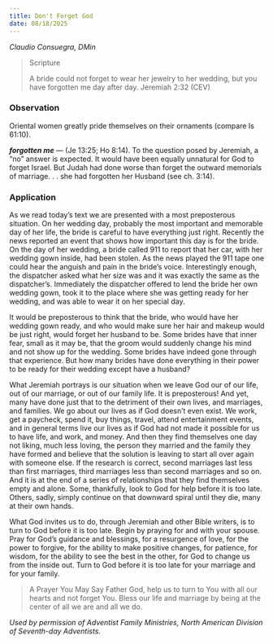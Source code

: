 ```yaml
---
title: Don't Forget God
date: 08/18/2025
---
```


_Claudio Consuegra, DMin_

> <p>Scripture</p>
> A bride could not forget to wear her jewelry to her wedding, but you have forgotten me day after day. Jeremiah 2:32 (CEV)

### Observation

Oriental women greatly pride themselves on their ornaments (compare Is 61:10).

_**forgotten me**_ — (Je 13:25; Ho 8:14). To the question posed by Jeremiah, a “no” answer is expected. It would have been equally unnatural for God to forget Israel. But Judah had done worse than forget the outward memorials of marriage. . . she had forgotten her Husband (see ch. 3:14).

### Application

As we read today’s text we are presented with a most preposterous situation. On her wedding day, probably the most important and memorable day of her life, the bride is careful to have everything just right. Recently the news reported an event that shows how important this day is for the bride. On the day of her wedding, a bride called 911 to report that her car, with her wedding gown inside, had been stolen. As the news played the 911 tape one could hear the anguish and pain in the bride’s voice. Interestingly enough, the dispatcher asked what her size was and it was exactly the same as the dispatcher’s. Immediately the dispatcher offered to lend the bride her own wedding gown, took it to the place where she was getting ready for her wedding, and was able to wear it on her special day.

It would be preposterous to think that the bride, who would have her wedding gown ready, and who would make sure her hair and makeup would be just right, would forget her husband to be. Some brides have that inner fear, small as it may be, that the groom would suddenly change his mind and not show up for the wedding. Some brides have indeed gone through that experience. But how many brides have done everything in their power to be ready for their wedding except have a husband?

What Jeremiah portrays is our situation when we leave God our of our life, out of our marriage, or out of our family life. It is preposterous! And yet, many have done just that to the detriment of their own lives, and marriages, and families. We go about our lives as if God doesn’t even exist. We work, get a paycheck, spend it, buy things, travel, attend entertainment events, and in general terms live our lives as if God had not made it possible for us to have life, and work, and money. And then they find themselves one day not liking, much less loving, the person they married and the family they have formed and believe that the solution is leaving to start all over again with someone else. If the research is correct, second marriages last less than first marriages, third marriages less than second marriages and so on. And it is at the end of a series of relationships that they find themselves empty and alone. Some, thankfully, look to God for help before it is too late. Others, sadly, simply continue on that downward spiral until they die, many at their own hands.

What God invites us to do, through Jeremiah and other Bible writers, is to turn to God before it is too late. Begin by praying for and with your spouse. Pray for God’s guidance and blessings, for a resurgence of love, for the power to forgive, for the ability to make positive changes, for patience, for wisdom, for the ability to see the best in the other, for God to change us from the inside out. Turn to God before it is too late for your marriage and for your family.

> <callout>A Prayer You May Say</callout>
> Father God, help us to turn to You with all our hearts and not forget You. Bless our life and marriage by being at the center of all we are and all we do.

_Used by permission of Adventist Family Ministries, North American Division of Seventh-day Adventists._